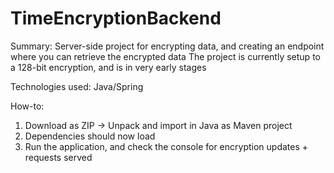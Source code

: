 # TimeEncryptionBackend
Summary: Server-side project for encrypting data, and creating an endpoint where you can retrieve the encrypted data The project is currently setup to a 128-bit encryption, and is in very early stages

Technologies used: Java/Spring

How-to:

1. Download as ZIP -> Unpack and import in Java as Maven project
2. Dependencies should now load
3. Run the application, and check the console for encryption updates + requests served
